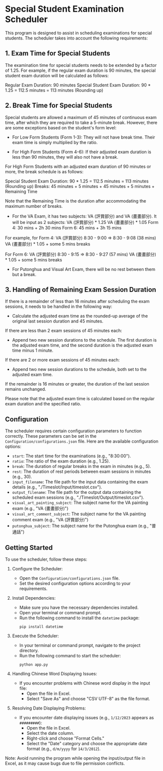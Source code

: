 # Special Student Examination Scheduler

This program is designed to assist in scheduling examinations for special students. The scheduler takes into account the following requirements:

## 1. Exam Time for Special Students

The examination time for special students needs to be extended by a factor of 1.25. For example, if the regular exam duration is 90 minutes, the special student exam duration will be calculated as follows:

Regular Exam Duration: 90 minutes
Special Student Exam Duration: 90 * 1.25 = 112.5 minutes = 113 minutes (Rounding up)

## 2. Break Time for Special Students

Special students are allowed a maximum of 45 minutes of continuous exam time, after which they are required to take a 5-minute break. However, there are some exceptions based on the student's form level:

- For Low Form Students (Form 1-3): They will not have break time. Their exam time is simply multiplied by the ratio.

- For High Form Students (Form 4-6): If their adjusted exam duration is less than 90 minutes, they will also not have a break.

For High Form Students with an adjusted exam duration of 90 minutes or more, the break schedule is as follows:

Special Student Exam Duration: 90 * 1.25 = 112.5 minutes = 113 minutes (Rounding up)
Breaks: 45 minutes + 5 minutes + 45 minutes + 5 minutes + Remaining Time

Note that the Remaining Time is the duration after accommodating the maximum number of breaks.

- For the VA Exam, it has two subjects: VA (評賞部分) and VA (畫畫部分).
It will be input as 2 subjects:
VA (評賞部分) * 1.25
VA (畫畫部分) * 1.05
Form 4: 30 mins + 2h 30 mins
Form 6: 45 mins + 3h 15 mins

For example, for Form 4:
VA (評賞部分) 8:30 - 9:00 => 8:30 - 9:08 (38 mins)
VA (畫畫部分) * 1.05 + some 5 mins breaks

For Form 6:
VA (評賞部分) 8:30 - 9:15 => 8:30 - 9:27 (57 mins)
VA (畫畫部分) * 1.05 + some 5 mins breaks

- For Putonghua and Visual Art Exam, there will be no rest between them but a break.

## 3. Handling of Remaining Exam Session Duration

If there is a remainder of less than 16 minutes after scheduling the exam sessions, it needs to be handled in the following way:

- Calculate the adjusted exam time as the rounded-up average of the original last session duration and 45 minutes.

If there are less than 2 exam sessions of 45 minutes each:

- Append two new session durations to the schedule. The first duration is the adjusted exam time, and the second duration is the adjusted exam time minus 1 minute.

If there are 2 or more exam sessions of 45 minutes each:

- Append two new session durations to the schedule, both set to the adjusted exam time.

If the remainder is 16 minutes or greater, the duration of the last session remains unchanged.

Please note that the adjusted exam time is calculated based on the regular exam duration and the specified ratio.

## Configuration

The scheduler requires certain configuration parameters to function correctly. These parameters can be set in the `Configuration/configurations.json` file. Here are the available configuration options:

- `start`: The start time for the examinations (e.g., "8:30:00").
- `ratio`: The ratio of the exam duration (e.g., 1.25).
- `break`: The duration of regular breaks in the exam in minutes (e.g., 5).
- `rest`: The duration of rest periods between exam sessions in minutes (e.g., 30).
- `input_filename`: The file path for the input data containing the exam details (e.g., "./Timeslot/Input/timeslot.csv").
- `output_filename`: The file path for the output data containing the scheduled exam sessions (e.g., "./Timeslot/Output/timeslot.csv").
- `visual_art_painting_subject`: The subject name for the VA painting exam (e.g., "VA (畫畫部分)")
- `visual_art_comment_subject`: The subject name for the VA painting comment exam (e.g., "VA (評賞部分)")
- `putonghua_subject`: The subject name for the Putonghua exam (e.g., "普通話")

## Getting Started

To use the scheduler, follow these steps:

1. Configure the Scheduler:
   - Open the `Configuration/configurations.json` file.
   - Set the desired configuration options according to your requirements.

2. Install Dependencies:
   - Make sure you have the necessary dependencies installed.
   - Open your terminal or command prompt.
   - Run the following command to install the `datetime` package:
     ```
     pip install datetime
     ```

3. Execute the Scheduler:
   - In your terminal or command prompt, navigate to the project directory.
   - Run the following command to start the scheduler:
     ```
     python app.py
     ```

4. Handling Chinese Word Displaying Issues:
   - If you encounter problems with Chinese word display in the input file:
     - Open the file in Excel.
     - Select "Save As" and choose "CSV UTF-8" as the file format.

5. Resolving Date Displaying Problems:
   - If you encounter date displaying issues (e.g., `1/12/2023` appears as `#########`):
     - Open the file in Excel.
     - Select the date column.
     - Right-click and choose "Format Cells."
     - Select the "Date" category and choose the appropriate date format (e.g., `d/m/yyyy` for `14/3/2012`).

Note: Avoid running the program while opening the input/output file in Excel, as it may cause bugs due to file permission conflicts.